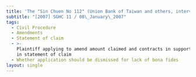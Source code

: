 ```yaml
---
title: 'The "Sin Chuen No 112" (Union Bank of Taiwan and others, interveners)'
subtitle: "[2007] SGHC 11 / 08\_January\_2007"
tags:
  - Civil Procedure
  - Amendments
  - Statement of claim
  - >-
    Plaintiff applying to amend amount claimed and contracts in support thereof
    in statement of claim
  - Whether application should be dismissed for lack of bona fides
layout: single
---
```


